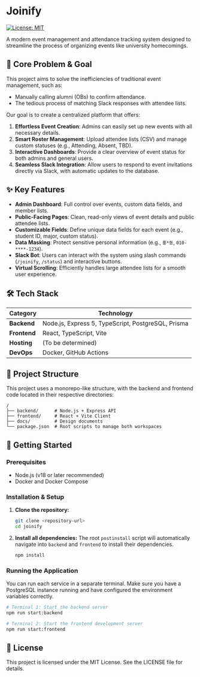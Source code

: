 # Joinify

[![License: MIT](https://img.shields.io/badge/License-MIT-yellow.svg)](https://opensource.org/licenses/MIT)

A modern event management and attendance tracking system designed to streamline the process of organizing events like university homecomings.

## 🎯 Core Problem & Goal

This project aims to solve the inefficiencies of traditional event management, such as:

-   Manually calling alumni (OBs) to confirm attendance.
-   The tedious process of matching Slack responses with attendee lists.

Our goal is to create a centralized platform that offers:

1.  **Effortless Event Creation**: Admins can easily set up new events with all necessary details.
2.  **Smart Roster Management**: Upload attendee lists (CSV) and manage custom statuses (e.g., Attending, Absent, TBD).
3.  **Interactive Dashboards**: Provide a clear overview of event status for both admins and general users.
4.  **Seamless Slack Integration**: Allow users to respond to event invitations directly via Slack, with automatic updates to the database.

## ✨ Key Features

-   **Admin Dashboard**: Full control over events, custom data fields, and member lists.
-   **Public-Facing Pages**: Clean, read-only views of event details and public attendee lists.
-   **Customizable Fields**: Define unique data fields for each event (e.g., student ID, major, custom status).
-   **Data Masking**: Protect sensitive personal information (e.g., `홍*동`, `010-****-1234`).
-   **Slack Bot**: Users can interact with the system using slash commands (`/joinify`, `/status`) and interactive buttons.
-   **Virtual Scrolling**: Efficiently handles large attendee lists for a smooth user experience.

## 🛠️ Tech Stack

| Category      | Technology                                           |
|---------------|------------------------------------------------------|
| **Backend**   | Node.js, Express 5, TypeScript, PostgreSQL, Prisma   |
| **Frontend**  | React, TypeScript, Vite                              |
| **Hosting**   | (To be determined)                                   |
| **DevOps**    | Docker, GitHub Actions                               |

## 📂 Project Structure

This project uses a monorepo-like structure, with the backend and frontend code located in their respective directories:

```
/
├── backend/      # Node.js + Express API
├── frontend/     # React + Vite Client
├── docs/         # Design documents
└── package.json  # Root scripts to manage both workspaces
```

## 🚀 Getting Started

### Prerequisites

-   Node.js (v18 or later recommended)
-   Docker and Docker Compose

### Installation & Setup

1.  **Clone the repository:**
    ```bash
    git clone <repository-url>
    cd joinify
    ```

2.  **Install all dependencies:**
    The root `postinstall` script will automatically navigate into `backend` and `frontend` to install their dependencies.
    ```bash
    npm install
    ```

### Running the Application

You can run each service in a separate terminal. Make sure you have a PostgreSQL instance running and have configured the environment variables correctly.

```bash
# Terminal 1: Start the backend server
npm run start:backend

# Terminal 2: Start the frontend development server
npm run start:frontend
```

## 📄 License

This project is licensed under the MIT License. See the LICENSE file for details.
